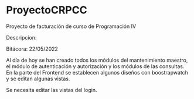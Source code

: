 # ProyectoCRPCC
Proyecto de facturación de curso de Programación IV

Descripcion:

Bitácora: 22/05/2022

Al día de hoy se han creado todos los módulos del mantenimiento maestro, el módulo de autenticación y autorización y los módulos de las consultas.
En la parte del Frontend se establecen algunos diseños con boostrapwatch y se editan algunas vistas. 

Se necesita editar las vistas del login.
